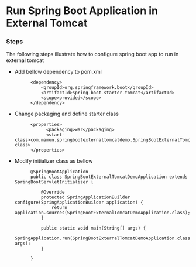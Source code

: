 # Run Spring Boot Application in External Tomcat

### Steps
The following steps illustrate how to configure spring boot app to run in external tomcat

* Add bellow dependency to pom.xml

			<dependency>
				<groupId>org.springframework.boot</groupId>
				<artifactId>spring-boot-starter-tomcat</artifactId>
				<scope>provided</scope>
			</dependency>

* Change packaging and define starter class

            <properties>
                  <packaging>war</packaging>
                  <start-class>com.mamun.springbootexternaltomcatdemo.SpringBootExternalTomcatDemoApplication</start-class>
            </properties>
	
* Modify initializer class as bellow

            @SpringBootApplication
            public class SpringBootExternalTomcatDemoApplication extends SpringBootServletInitializer {
    
                @Override
                protected SpringApplicationBuilder configure(SpringApplicationBuilder application) {
                    return application.sources(SpringBootExternalTomcatDemoApplication.class);
                }
                
                public static void main(String[] args) {
                    SpringApplication.run(SpringBootExternalTomcatDemoApplication.class, args);
                }
    
            }
		
